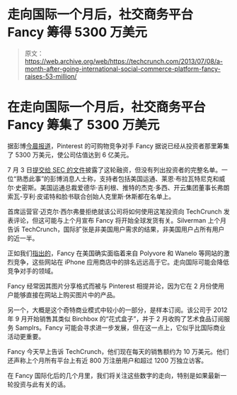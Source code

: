 # 走向国际一个月后，社交商务平台 Fancy 筹得 5300 万美元 

> 原文：<https://web.archive.org/web/https://techcrunch.com/2013/07/08/a-month-after-going-international-social-commerce-platform-fancy-raises-53-million/>

# 在走向国际一个月后，社交商务平台 Fancy 筹集了 5300 万美元

据彭博[今晨报道](https://web.archive.org/web/20221007130215/http://www.bloomberg.com/news/2013-07-08/the-fancy-said-to-get-funding-from-amex-will-smith.html)，Pinterest 的可购物竞争对手 Fancy 据说已经从投资者那里筹集了 5300 万美元，使公司估值达到 6 亿美元。

7 月 3 日[提交给 SEC 的文件](https://web.archive.org/web/20221007130215/http://www.sec.gov/Archives/edgar/data/1493022/000114420413038087/xslFormDX01/primary_doc.xml)披露了这轮融资，但没有列出投资者的完整名单。一位“熟悉此事”的彭博消息人士称，支持者包括美国运通、莱恩·布拉瓦特尼克和威尔·史密斯。美国运通总裁爱德华·吉利根、推特的杰克·多西、开云集团董事长弗朗索瓦-亨利·皮诺特和脸书联合创始人克里斯·休斯都在名单上。

首席运营官·迈克尔·西尔弗曼拒绝就该公司将如何使用这笔投资向 TechCrunch 发表评论，但这可能与上个月宣布 Fancy 将开始全球发货有关。Silverman 上个月告诉 TechCrunch，国际扩张是非美国用户需求的结果，非美国用户占所有用户的近一半。

正如我们[指出的](https://web.archive.org/web/20221007130215/https://beta.techcrunch.com/2013/06/13/social-commerce-service-fancy-goes-international-now-ships-worldwide/)，Fancy 在美国确实面临着来自 Polyvore 和 Wanelo 等网站的激烈竞争，这些网站在 iPhone 应用商店中的排名远远高于它。走向国际可能会降低竞争对手的领域。

Fancy 经常因其图片分享格式而被与 Pinterest 相提并论，因为它在 2 月份使用户能够直接在网站上购买图片中的产品。

另一个，大概是这个奇特商业模式中较小的一部分，是样本订阅。该公司于 2012 年 9 月开始销售其类似 Birchbox 的“花式盒子”，并于 2 月收购了艺术食品订阅服务 Samplrs。Fancy 可能会寻求进一步发展，但在这一点上，它似乎比国际商业活动更重要。

Fancy 今天早上告诉 TechCrunch，他们现在每天的销售额约为 10 万美元。他们还声称上个月所有平台上有近 800 万注册用户和超过 1200 万独立访客。

在 Fancy 国际化后的几个月里，我们将关注这些数字的走向，特别是如果最新一轮投资与此有关的话。